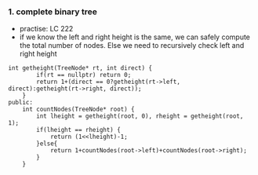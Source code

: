 

### 1. complete binary tree
- practise: LC 222
- if we know the left and right height is the same, we can safely compute the total number of nodes. 
Else we need to recursively check left and right height
```
int getheight(TreeNode* rt, int direct) {
        if(rt == nullptr) return 0;
        return 1+(direct == 0?getheight(rt->left, direct):getheight(rt->right, direct));
    }
public:
    int countNodes(TreeNode* root) {
        int lheight = getheight(root, 0), rheight = getheight(root, 1);
        if(lheight == rheight) {
            return (1<<lheight)-1;
        }else{
            return 1+countNodes(root->left)+countNodes(root->right);
        }
    }
```
